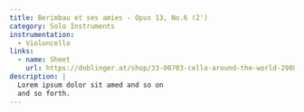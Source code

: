 ```yaml
---
title: Berimbau et ses amies - Opus 13, No.6 (2')
category: Solo Instruments
instrumentation:
  - Violoncello
links:
  - name: Sheet
    url: https://doblinger.at/shop/33-00703-cello-around-the-world-290880?search=Tristan+Schulze#attr=144717,144718,144719,144716
description: |
  Lorem ipsum dolor sit amed and so on
  and so forth.
---
```

